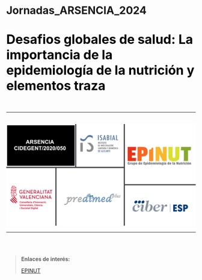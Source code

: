 # Jornadas_ARSENCIA_2024


# <span style="color:black; font-size: larger;">**Desafios globales de salud: La importancia de la epidemiología de la nutrición y elementos traza**</span>


<br/>

---

<br/>


<img src="Logos.png" style="zoom:80%;" />


<br/>

---

<br/>


<br/>

> **Enlaces de interés:**
>
> [EPINUT](https:XXXXXXX)
